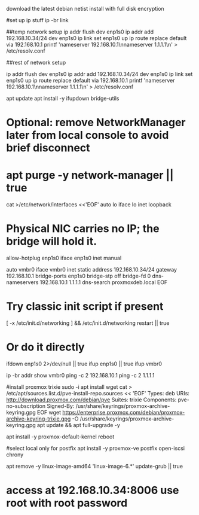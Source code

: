 download the latest debian netist
install with full disk encryption


#set up ip stuff
ip -br link

##temp network setup
ip addr flush dev enp1s0
ip addr add 192.168.10.34/24 dev enp1s0
ip link set enp1s0 up
ip route replace default via 192.168.10.1
printf 'nameserver 192.168.10.1\nnameserver 1.1.1.1\n' > /etc/resolv.conf


##rest of network setup

ip addr flush dev enp1s0
ip addr add 192.168.10.34/24 dev enp1s0
ip link set enp1s0 up
ip route replace default via 192.168.10.1
printf 'nameserver 192.168.10.1\nnameserver 1.1.1.1\n' > /etc/resolv.conf

apt update
apt install -y ifupdown bridge-utils
# Optional: remove NetworkManager later from local console to avoid brief disconnect
# apt purge -y network-manager || true

cat >/etc/network/interfaces <<'EOF'
auto lo
iface lo inet loopback

# Physical NIC carries no IP; the bridge will hold it.
allow-hotplug enp1s0
iface enp1s0 inet manual

auto vmbr0
iface vmbr0 inet static
  address 192.168.10.34/24
  gateway 192.168.10.1
  bridge-ports enp1s0
  bridge-stp off
  bridge-fd 0
  dns-nameservers 192.168.10.1 1.1.1.1
  dns-search proxmoxdeb.local
EOF


# Try classic init script if present
[ -x /etc/init.d/networking ] && /etc/init.d/networking restart || true

# Or do it directly
ifdown enp1s0 2>/dev/null || true
ifup enp1s0 || true
ifup vmbr0

ip -br addr show vmbr0
ping -c 2 192.168.10.1
ping -c 2 1.1.1.1


#install proxmox trixie
sudo -i
apt install wget
cat > /etc/apt/sources.list.d/pve-install-repo.sources << 'EOF'
Types: deb
URIs: http://download.proxmox.com/debian/pve
Suites: trixie
Components: pve-no-subscription
Signed-By: /usr/share/keyrings/proxmox-archive-keyring.gpg
EOF
wget https://enterprise.proxmox.com/debian/proxmox-archive-keyring-trixie.gpg -O /usr/share/keyrings/proxmox-archive-keyring.gpg
apt update && apt full-upgrade -y



apt install -y proxmox-default-kernel
reboot

#select local only for postfix
apt install -y proxmox-ve postfix open-iscsi chrony


apt remove -y linux-image-amd64 'linux-image-6.*'
update-grub || true


# access at 192.168.10.34:8006 use root with root password
